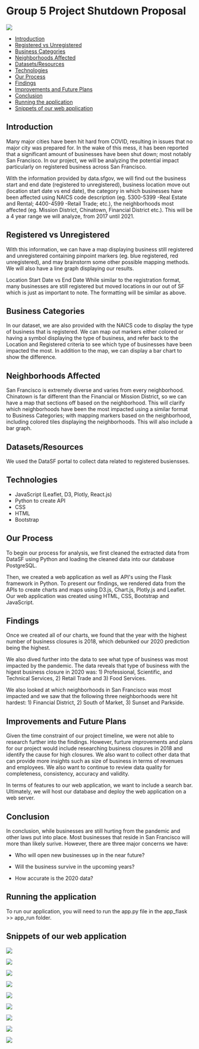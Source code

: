 # Group 5 Project Shutdown Proposal

![](img/PS_Logo_T.png)

* [Introduction](#introduction)
* [Registered vs Unregistered](#registered-vs-unregistered)
* [Business Categories](#Business-Categories)
* [Neighborhoods Affected](#Neighborhoods-Affected)
* [Datasets/Resources](#Datasets/Resources)
* [Technologies](#Technologies)
* [Our Process](#Our-Process)
* [Findings](#findings)
* [Improvements and Future Plans](#Improvements-and-Future-Plans)
* [Conclusion](#conclusion)
* [Running the application](#Running-the-application)
* [Snippets of our web application](#Snippets-of-our-web-application)


## **Introduction**
Many major cities have been hit hard from COVID, resulting in issues that no major city was prepared for. In the wake of this mess, it has been reported that a significant amount of businesses have been shut down; most notably San Francisco. In our project, we will be analyzing the potential impact particularly on registered business across San Francisco. 

With the information provided by data.sfgov, we will find out the business start and end date (registered to unregistered), business location move out (location start date vs end date), the category in which businesses have been affected using NAICS code description (eg. 5300-5399 -Real Estate and Rental; 4400-4599 -Retail Trade; etc.), the neighborhoods most affected (eg. Mission District, Chinatown, Financial District etc.). This will be a 4 year range we will analyze, from 2017 until 2021. 


## **Registered vs Unregistered**
With this information, we can have a map displaying business still registered and unregistered containing pinpoint markers (eg. blue registered, red unregistered), and may brainstorm some other possible mapping methods. We will also have a line graph displaying our results.

Location Start Date vs End Date
While similar to the registration format, many businesses are still registered but moved locations in our out of SF which is just as important to note. The formatting will be similar as above.


## **Business Categories**
In our dataset, we are also provided with the NAICS code to display the type of business that is registered. We can map out markers either colored or having a symbol displaying the type of business, and refer back to the Location and Registered criteria to see which type of businesses have been impacted the most. In addition to the map, we can display a bar chart to show the difference.

## **Neighborhoods Affected**
San Francisco is extremely diverse and varies from every neighborhood. Chinatown is far different than the Financial or Mission District, so we can have a map that sections off based on the neighborhood. This will clarify which neighborhoods have been the most impacted using a similar format to Business Categories; with mapping markers based on the neighborhood, including colored tiles displaying the neighborhoods. This will also include a bar graph.
 

## **Datasets/Resources**
We used the DataSF portal to collect data related to registered busiensses. 


## **Technologies**
* JavaScript (Leaflet, D3, Plotly, React.js)
* Python to create API
* CSS
* HTML
* Bootstrap


## **Our Process**
To begin our process for analysis, we first cleaned the extracted data from DataSF using Python and loading the cleaned data into our database PostgreSQL. 

Then, we created a web application as well as API's using the Flask framework in Python. To present our findings, we rendered data from the APIs to create charts and maps using D3.js, Chart.js, Plotly.js and Leaflet. Our web application was created using HTML, CSS, Bootstrap and JavaScript. 


## **Findings** 
Once we created all of our charts, we found that the year with the highest number of business closures is 2018, which debunked our 2020 prediction being the highest.

We also dived further into the data to see what type of business was most impacted by the pandemic. The data reveals that type of business with the higest business closure in 2020 was: 1) Professional, Scientific, and Technical Services, 2) Retail Trade and 3) Food Services.

We also looked at which neighborhoods in San Francisco was most impacted and we saw that the following three neighborhoods were hit hardest: 1) Financial District, 2) South of Market, 3) Sunset and Parkside. 


## Improvements and Future Plans
Given the time constraint of our project timeline, we were not able to research further into the findings. However, furture improvements and plans for our project would include researching business closures in 2018 and identify the cause for high closures. We also want to collect other data that can provide more insights such as size of business in terms of revenues and employees. We also want to continue to review data quality for completeness, consistency, accuracy and validity. 

In terms of features to our web application, we want to include a search bar. Ultimately, we will host our database and deploy the web application on a web server. 

## **Conclusion**
In conclusion, while businesses are still hurting from the pandemic and other laws put into place. Most businesses that reside in San Francisco will more than likely surive. However, there are three major concerns we have:

* Who will open new businesses up in the near future?

* Will the business survive in the upcoming years?

* How accurate is the 2020 data? 


## **Running the application**
To run our application, you will need to run the app.py file in the app_flask >> app_run folder. 

## **Snippets of our web application**
![](img/main.png)

![](img/data.png)

![](img/chart.png)

![](img/chart1.png)

![](img/chart2.png)

![](img/chart3.png)

![](img/chart4.png)

![](img/chart5.png)

![](img/leaflet.png)







